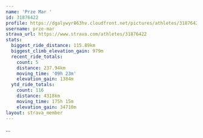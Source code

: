 ```yaml
---
name: 'Prze Mar '
id: 31876422
profile: https://dgalywyr863hv.cloudfront.net/pictures/athletes/31876422/22548952/3/large.jpg
username: prze-mar
strava_url: https://www.strava.com/athletes/31876422
stats:
  biggest_ride_distance: 115.89km
  biggest_climb_elevation_gain: 979m
  recent_ride_totals:
    count: 5
    distance: 237.94km
    moving_time: '09h 23m'
    elevation_gain: 1384m
  ytd_ride_totals:
    count: 116
    distance: 4318km
    moving_time: 175h 15m
    elevation_gain: 34710m
layout: strava_member
--- 
```

...
